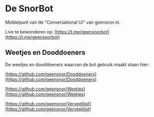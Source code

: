 # De SnorBot
Middelpunt van de "Conversational UI" van geensnor.nl. 

Live te bewonderen op: [https://t.me/geensnorbot](https://t.me/geensnorbot)

## Weetjes en Dooddoeners
De weetjes en dooddoeners waarvan de bot gebruik maakt staan hier:

[https://github.com/geensnor/Dooddoeners](https://github.com/geensnor/Dooddoeners)

[https://github.com/geensnor/Weetjes](https://github.com/geensnor/Weetjes)

[https://github.com/geensnor/Verveellijst](https://github.com/geensnor/Verveellijst)
